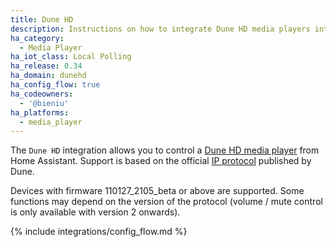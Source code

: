 ```yaml
---
title: Dune HD
description: Instructions on how to integrate Dune HD media players into Home Assistant.
ha_category:
  - Media Player
ha_iot_class: Local Polling
ha_release: 0.34
ha_domain: dunehd
ha_config_flow: true
ha_codeowners:
  - '@bieniu'
ha_platforms:
  - media_player
---
```


The `Dune HD` integration allows you to control a [Dune HD media player](https://dune-hd.com/eng/products/full_hd_media_players) from Home Assistant. Support is based on the official [IP protocol](https://dune-hd.com/support/ip_control/dune_ip_control_overview.txt) published by Dune.

Devices with firmware 110127_2105_beta or above are supported. Some functions may depend on the version of the protocol (volume / mute control is only available with version 2 onwards).

{% include integrations/config_flow.md %}
